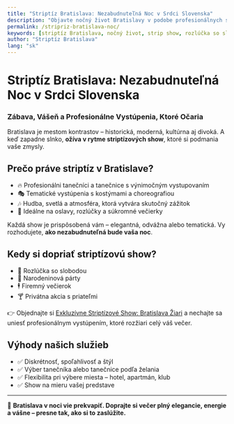 ```yaml
---
title: "Striptíz Bratislava: Nezabudnuteľná Noc v Srdci Slovenska"
description: "Objavte nočný život Bratislavy v podobe profesionálnych striptízových show. Exkluzívna zábava, štýl a energia, ktoré urobia váš večer nezabudnuteľným."
permalink: /stripriz-bratislava-noc/
keywords: [striptíz Bratislava, nočný život, strip show, rozlúčka so slobodou, pánsky a dámsky striptíz, erotická show Bratislava]
author: "Striptíz Bratislava"
lang: "sk"
---
```


# Striptíz Bratislava: Nezabudnuteľná Noc v Srdci Slovenska  
### Zábava, Vášeň a Profesionálne Vystúpenia, Ktoré Očaria

Bratislava je mestom kontrastov – historická, moderná, kultúrna aj divoká. A keď zapadne slnko, **ožíva v rytme striptízových show**, ktoré si podmania vaše zmysly.

## Prečo práve striptíz v Bratislave?

- 🔥 Profesionálni tanečníci a tanečnice s výnimočným vystupovaním  
- 🎭 Tematické vystúpenia s kostýmami a choreografiou  
- 🎶 Hudba, svetlá a atmosféra, ktorá vytvára skutočný zážitok  
- 🥂 Ideálne na oslavy, rozlúčky a súkromné večierky

Každá show je prispôsobená vám – elegantná, odvážna alebo tematická. Vy rozhodujete, **ako nezabudnuteľná bude vaša noc**.

## Kedy si dopriať striptízovú show?

- 👰 Rozlúčka so slobodou  
- 🎂 Narodeninová párty  
- 🕴️ Firemný večierok  
- 🍸 Privátna akcia s priateľmi

👉 Objednajte si [Exkluzívne Striptízové Show: Bratislava Žiari](https://www.striptiz-bratislava.sk/) a nechajte sa uniesť profesionálnym vystúpením, ktoré rozžiari celý váš večer.

## Výhody našich služieb

- ✅ Diskrétnosť, spoľahlivosť a štýl  
- ✅ Výber tanečníka alebo tanečnice podľa želania  
- ✅ Flexibilita pri výbere miesta – hotel, apartmán, klub  
- ✅ Show na mieru vašej predstave

---

💃 **Bratislava v noci vie prekvapiť. Doprajte si večer plný elegancie, energie a vášne – presne tak, ako si to zaslúžite.**
